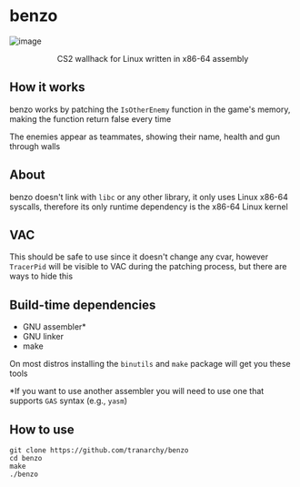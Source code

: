 # benzo
![image](https://github.com/user-attachments/assets/1c2a1d1e-9da0-4916-9998-dd61b4841cef)
<p align="center">CS2 wallhack for Linux written in x86-64 assembly</p>

## How it works

benzo works by patching the `IsOtherEnemy` function in the game's memory, making the function return false every time

The enemies appear as teammates, showing their name, health and gun through walls

## About

benzo doesn't link with `libc` or any other library, it only uses Linux x86-64 syscalls, therefore its only runtime dependency is the x86-64 Linux kernel

## VAC

This should be safe to use since it doesn't change any cvar, however `TracerPid` will be visible to VAC during the patching process, but there are ways to hide this

## Build-time dependencies

- GNU assembler*
- GNU linker
- make

On most distros installing the `binutils` and `make` package will get you these tools

*If you want to use another assembler you will need to use one that supports `GAS` syntax (e.g., `yasm`)

## How to use

```
git clone https://github.com/tranarchy/benzo
cd benzo
make
./benzo
```
